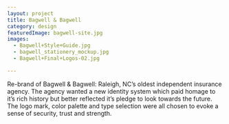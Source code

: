 ```yaml
---
layout: project
title: Bagwell & Bagwell
category: design
featuredImage: bagwell-site.jpg
images:
  - Bagwell+Style+Guide.jpg
  - bagwell_stationery_mockup.jpg
  - Bagwell+Final+Logos-02.jpg

---
```


Re-brand of Bagwell & Bagwell: Raleigh, NC’s oldest independent insurance agency. The agency wanted a new identity system which paid homage to it’s rich history but better reflected it’s pledge to look towards the future.  The logo mark, color palette and type selection were all chosen to evoke a sense of security, trust and strength.
